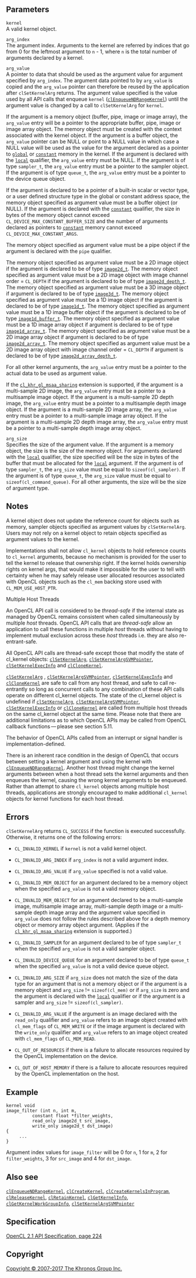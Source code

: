 
## Parameters

`kernel`  
A valid kernel object.

`arg_index`  
The argument index. Arguments to the kernel are referred by indices that
go from 0 for the leftmost argument to `n` - 1, where `n` is the total
number of arguments declared by a kernel.

`arg_value`  
A pointer to data that should be used as the argument value for argument
specified by `arg_index`. The argument data pointed to by `arg_value` is
copied and the `arg_value` pointer can therefore be reused by the
application after `clSetKernelArg` returns. The argument value specified
is the value used by all API calls that enqueue `kernel`
([`clEnqueueNDRangeKernel`](clEnqueueNDRangeKernel.html)) until the
argument value is changed by a call to `clSetKernelArg` for `kernel`.

If the argument is a memory object (buffer, pipe, image or image array),
the `arg_value` entry will be a pointer to the appropriate buffer, pipe,
image or image array object. The memory object must be created with the
context associated with the kernel object. If the argument is a buffer
object, the `arg_value` pointer can be NULL or point to a NULL value in
which case a NULL value will be used as the value for the argument
declared as a pointer to [`global`](global.html) or
[`constant`](constant.html) memory in the kernel. If the argument is
declared with the [`local`](local.html) qualifier, the `arg_value` entry
must be NULL. If the argument is of type `sampler_t`, the `arg_value`
entry must be a pointer to the sampler object. If the argument is of
type `queue_t`, the `arg_value` entry must be a pointer to the device
queue object.

If the argument is declared to be a pointer of a built-in scalar or
vector type, or a user defined structure type in the global or constant
address space, the memory object specified as argument value must be a
buffer object (or NULL). If the argument is declared with the
[`constant`](constant.html) qualifier, the size in bytes of the memory
object cannot exceed `CL_DEVICE_MAX_CONSTANT_BUFFER_SIZE` and the number
of arguments declared as pointers to [`constant`](constant.html) memory
cannot exceed `CL_DEVICE_MAX_CONSTANT_ARGS`.

The memory object specified as argument value must be a pipe object if
the argument is declared with the `pipe` qualifier.

The memory object specified as argument value must be a 2D image object
if the argument is declared to be of type
[`image2d_t`](abstractDataTypes.html). The memory object specified as
argument value must be a 2D image object with image channel order =
`CL_DEPTH` if the argument is declared to be of type
[`image2d_depth_t`](abstractDataTypes.html). The memory object specified
as argument value must be a 3D image object if argument is declared to
be of type [`image3d_t`](abstractDataTypes.html). The memory object
specified as argument value must be a 1D image object if the argument is
declared to be of type [`image1d_t`](abstractDataTypes.html). The memory
object specified as argument value must be a 1D image buffer object if
the argument is declared to be of type
[`image1d_buffer_t`](abstractDataTypes.html). The memory object
specified as argument value must be a 1D image array object if argument
is declared to be of type [`image1d_array_t`](abstractDataTypes.html).
The memory object specified as argument value must be a 2D image array
object if argument is declared to be of type
[`image2d_array_t`](abstractDataTypes.html). The memory object specified
as argument value must be a 2D image array object with image channel
order = `CL_DEPTH` if argument is declared to be of type
[`image2d_array_depth_t`](abstractDataTypes.html).

For all other kernel arguments, the `arg_value` entry must be a pointer
to the actual data to be used as argument value.

If the [`cl_khr_gl_msaa_sharing`](cl_khr_gl_msaa_sharing.html) extension
is supported, if the argument is a multi-sample 2D image, the
`arg_value` entry must be a pointer to a multisample image object. If
the argument is a multi-sample 2D depth image, the `arg_value` entry
must be a pointer to a multisample depth image object. If the argument
is a multi-sample 2D image array, the `arg_value` entry must be a
pointer to a multi-sample image array object. If the argument is a
multi-sample 2D depth image array, the `arg_value` entry must be a
pointer to a multi-sample depth image array object.

`arg_size`  
Specifies the size of the argument value. If the argument is a memory
object, the size is the size of the memory object. For arguments
declared with the [`local`](local.html) qualifier, the size specified
will be the size in bytes of the buffer that must be allocated for the
[`local`](local.html) argument. If the argument is of type `sampler_t`,
the `arg_size` value must be equal to `sizeof(cl_sampler)`. If the
argument is of type `queue_t`, the `arg_size` value must be equal to
`sizeof(cl_command_queue)`. For all other arguments, the size will be
the size of argument type.

## Notes

A kernel object does not update the reference count for objects such as
memory, sampler objects specified as argument values by
`clSetKernelArg`. Users may not rely on a kernel object to retain
objects specified as argument values to the kernel.

Implementations shall not allow `cl_kernel` objects to hold reference
counts to `cl_kernel` arguments, because no mechanism is provided for
the user to tell the kernel to release that ownership right. If the
kernel holds ownership rights on kernel args, that would make it
impossible for the user to tell with certainty when he may safely
release user allocated resources associated with OpenCL objects such as
the `cl_mem` backing store used with `CL_MEM_USE_HOST_PTR`.

Multiple Host Threads

An OpenCL API call is considered to be *thread-safe* if the internal
state as managed by OpenCL remains consistent when called simultaneously
by multiple *host* threads. OpenCL API calls that are *thread-safe*
allow an application to call these functions in multiple *host* threads
without having to implement mutual exclusion across these *host* threads
i.e. they are also re-entrant-safe.

All OpenCL API calls are thread-safe except those that modify the state
of cl\_kernel objects: [`clSetKernelArg`](#),
[`clSetKernelArgSVMPointer`](clSetKernelArgSVMPointer.html),
[`clSetKernelExecInfo`](clSetKernelExecInfo.html) and
[`clCloneKernel`](clCloneKernel.html).

[`clSetKernelArg`](#) ,
[`clSetKernelArgSVMPointer`](clSetKernelArgSVMPointer.html),
[`clSetKernelExecInfo`](clSetKernelExecInfo.html) and
[`clCloneKernel`](clCloneKernel.html) are safe to call from any host
thread, and safe to call re-entrantly so long as concurrent calls to any
combination of these API calls operate on different cl\_kernel objects.
The state of the cl\_kernel object is undefined if
[`clSetKernelArg`](#),
[`clSetKernelArgSVMPointer`](clSetKernelArgSVMPointer.html),
[`clSetKernelExecInfo`](clSetKernelExecInfo.html) or
[`clCloneKernel`](clCloneKernel.html) are called from multiple host
threads on the same cl\_kernel object at the same time. Please note that
there are additional limitations as to which OpenCL APIs may be called
from OpenCL callback functions — please see section 5.11.

The behavior of OpenCL APIs called from an interrupt or signal handler
is implementation-defined.

There is an inherent race condition in the design of OpenCL that occurs
between setting a kernel argument and using the kernel with
[`clEnqueueNDRangeKernel`](clEnqueueNDRangeKernel.html). Another host
thread might change the kernel arguments between when a host thread sets
the kernel arguments and then enqueues the kernel, causing the wrong
kernel arguments to be enqueued. Rather than attempt to share
`cl_kernel` objects among multiple host threads, applications are
strongly encouraged to make additional `cl_kernel` objects for kernel
functions for each host thread.

## Errors

`clSetKernelArg` returns `CL_SUCCESS` if the function is executed
successfully. Otherwise, it returns one of the following errors:

-   `CL_INVALID_KERNEL` if `kernel` is not a valid kernel object.

-   `CL_INVALID_ARG_INDEX` if `arg_index` is not a valid argument index.

-   `CL_INVALID_ARG_VALUE` if `arg_value` specified is not a valid
    value.

-   `CL_INVALID_MEM_OBJECT` for an argument declared to be a memory
    object when the specified `arg_value` is not a valid memory object.

-   `CL_INVALID_MEM_OBJECT` for an argument declared to be a
    multi-sample image, multisample image array, multi-sample depth
    image or a multi-sample depth image array and the argument value
    specified in `arg_value` does not follow the rules described above
    for a depth memory object or memory array object argument. (Applies
    if the [`cl_khr_gl_msaa_sharing`](cl_khr_gl_msaa_sharing.html)
    extension is supported.)

-   `CL_INVALID_SAMPLER` for an argument declared to be of type
    `sampler_t` when the specified `arg_value` is not a valid sampler
    object.

-   `CL_INVALID_DEVICE_QUEUE` for an argument declared to be of type
    `queue_t` when the specified `arg_value` is not a valid device queue
    object.

-   `CL_INVALID_ARG_SIZE` if `arg_size` does not match the size of the
    data type for an argument that is not a memory object or if the
    argument is a memory object and `arg_size` != `sizeof(cl_mem)` or if
    `arg_size` is zero and the argument is declared with the
    [`local`](local.html) qualifier or if the argument is a sampler and
    `arg_size` != `sizeof(cl_sampler)`.

-   `CL_INVALID_ARG_VALUE` if the argument is an image declared with the
    `read_only` qualifier and `arg_value` refers to an image object
    created with `cl_mem_flags` of `CL_MEM_WRITE` or if the image
    argument is declared with the `write_only` qualifier and `arg_value`
    refers to an image object created with `cl_mem_flags` of
    `CL_MEM_READ`.

-   `CL_OUT_OF_RESOURCES` if there is a failure to allocate resources
    required by the OpenCL implementation on the device.

-   `CL_OUT_OF_HOST_MEMORY` if there is a failure to allocate resources
    required by the OpenCL implementation on the host.

## Example

    kernel void
    image_filter (int n, int m,
              constant float *filter_weights,
              read_only image2d_t src_image,
              write_only image2d_t dst_image)
    {
         ...
    }

Argument index values for `image_filter` will be 0 for `n`, 1 for `m`, 2
for `filter_weights`, 3 for `src_image` and 4 for `dst_image`.

## Also see

[`clEnqueueNDRangeKernel`](clEnqueueNDRangeKernel.html),
[`clCreateKernel`](clCreateKernel.html),
[`clCreateKernelsInProgram`](clCreateKernelsInProgram.html),
[`clReleaseKernel`](clReleaseKernel.html),
[`clRetainKernel`](clRetainKernel.html),
[`clGetKernelInfo`](clGetKernelInfo.html),
[`clGetKernelWorkGroupInfo`](clGetKernelWorkGroupInfo.html),
[`clSetKernelArgSVMPointer`](clSetKernelArgSVMPointer.html)

## Specification

[OpenCL 2.1 API Specification, page
224](https://www.khronos.org/registry/cl/specs/opencl-2.1.pdf#page=224)

## Copyright

[Copyright © 2007-2017 The Khronos Group Inc.](copyright.html)
